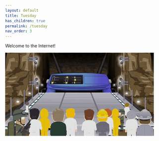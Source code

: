 ```yaml
---
layout: default
title: Tuesday
has_children: true
permalink: /tuesday
nav_order: 3
---
```

Welcome to the Internet! 

![](https://github.com/HCDigitalScholarship/summer-django/raw/master/internet.gif)
